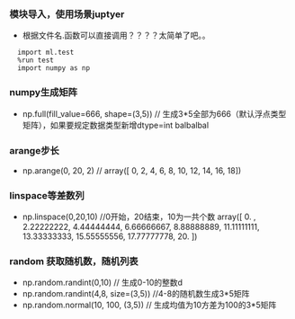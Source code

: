 ### 模块导入，使用场景juptyer
  - 根据文件名.函数可以直接调用？？？？太简单了吧。。
  ```
    import ml.test
    %run test
    import numpy as np
  ```

### numpy生成矩阵
  - np.full(fill_value=666, shape=(3,5)) // 生成3*5全部为666（默认浮点类型矩阵），如果要规定数据类型新增dtype=int balbalbal
  
### arange步长
  - np.arange(0, 20, 2) // array([ 0,  2,  4,  6,  8, 10, 12, 14, 16, 18])

### linspace等差数列
  - np.linspace(0,20,10) //0开始，20结束，10为一共个数  array([ 0.        ,  2.22222222,  4.44444444,  6.66666667,  8.88888889,
       11.11111111, 13.33333333, 15.55555556, 17.77777778, 20.        ])

### random 获取随机数，随机列表
  - np.random.randint(0,10) // 生成0-10的整数d
  - np.random.randint(4,8, size=(3,5)) //4-8的随机数生成3*5矩阵
  - np.random.normal(10, 100, (3,5)) // 生成均值为10方差为100的3*5矩阵
